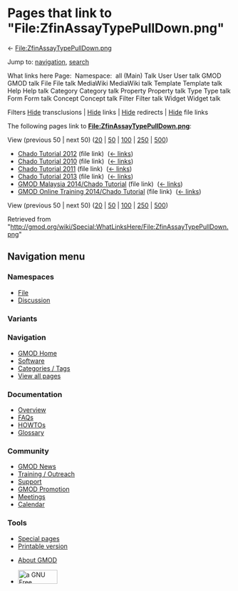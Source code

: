<div id="mw-page-base" class="noprint">

</div>

<div id="mw-head-base" class="noprint">

</div>

<div id="content" class="mw-body" role="main">

<span id="top"></span>

<div id="mw-js-message" style="display:none;">

</div>



# <span dir="auto">Pages that link to "File:ZfinAssayTypePullDown.png"</span>

<div id="bodyContent">

<div id="contentSub">

←
[File:ZfinAssayTypePullDown.png](/wiki/File:ZfinAssayTypePullDown.png "File:ZfinAssayTypePullDown.png")

</div>

<div id="jump-to-nav" class="mw-jump">

Jump to: [navigation](#mw-navigation), [search](#p-search)

</div>

<div id="mw-content-text">

What links here Page:  Namespace:  all (Main) Talk User User talk GMOD
GMOD talk File File talk MediaWiki MediaWiki talk Template Template talk
Help Help talk Category Category talk Property Property talk Type Type
talk Form Form talk Concept Concept talk Filter Filter talk Widget
Widget talk

Filters
[Hide](/mediawiki/index.php?title=Special:WhatLinksHere/File:ZfinAssayTypePullDown.png&hidetrans=1 "Special:WhatLinksHere/File:ZfinAssayTypePullDown.png")
transclusions \|
[Hide](/mediawiki/index.php?title=Special:WhatLinksHere/File:ZfinAssayTypePullDown.png&hidelinks=1 "Special:WhatLinksHere/File:ZfinAssayTypePullDown.png")
links \|
[Hide](/mediawiki/index.php?title=Special:WhatLinksHere/File:ZfinAssayTypePullDown.png&hideredirs=1 "Special:WhatLinksHere/File:ZfinAssayTypePullDown.png")
redirects \|
[Hide](/mediawiki/index.php?title=Special:WhatLinksHere/File:ZfinAssayTypePullDown.png&hideimages=1 "Special:WhatLinksHere/File:ZfinAssayTypePullDown.png")
file links

The following pages link to
**[File:ZfinAssayTypePullDown.png](/wiki/File:ZfinAssayTypePullDown.png "File:ZfinAssayTypePullDown.png")**:

View (previous 50 \| next 50)
([20](/mediawiki/index.php?title=Special:WhatLinksHere/File:ZfinAssayTypePullDown.png&limit=20 "Special:WhatLinksHere/File:ZfinAssayTypePullDown.png")
\|
[50](/mediawiki/index.php?title=Special:WhatLinksHere/File:ZfinAssayTypePullDown.png&limit=50 "Special:WhatLinksHere/File:ZfinAssayTypePullDown.png")
\|
[100](/mediawiki/index.php?title=Special:WhatLinksHere/File:ZfinAssayTypePullDown.png&limit=100 "Special:WhatLinksHere/File:ZfinAssayTypePullDown.png")
\|
[250](/mediawiki/index.php?title=Special:WhatLinksHere/File:ZfinAssayTypePullDown.png&limit=250 "Special:WhatLinksHere/File:ZfinAssayTypePullDown.png")
\|
[500](/mediawiki/index.php?title=Special:WhatLinksHere/File:ZfinAssayTypePullDown.png&limit=500 "Special:WhatLinksHere/File:ZfinAssayTypePullDown.png"))

- [Chado Tutorial 2012](/wiki/Chado_Tutorial_2012 "Chado Tutorial 2012")
  (file link) ‎ <span class="mw-whatlinkshere-tools">([←
  links](/mediawiki/index.php?title=Special:WhatLinksHere&target=Chado+Tutorial+2012 "Special:WhatLinksHere"))</span>
- [Chado Tutorial 2010](/wiki/Chado_Tutorial_2010 "Chado Tutorial 2010")
  (file link) ‎ <span class="mw-whatlinkshere-tools">([←
  links](/mediawiki/index.php?title=Special:WhatLinksHere&target=Chado+Tutorial+2010 "Special:WhatLinksHere"))</span>
- [Chado Tutorial 2011](/wiki/Chado_Tutorial_2011 "Chado Tutorial 2011")
  (file link) ‎ <span class="mw-whatlinkshere-tools">([←
  links](/mediawiki/index.php?title=Special:WhatLinksHere&target=Chado+Tutorial+2011 "Special:WhatLinksHere"))</span>
- [Chado Tutorial 2013](/wiki/Chado_Tutorial_2013 "Chado Tutorial 2013")
  (file link) ‎ <span class="mw-whatlinkshere-tools">([←
  links](/mediawiki/index.php?title=Special:WhatLinksHere&target=Chado+Tutorial+2013 "Special:WhatLinksHere"))</span>
- [GMOD Malaysia 2014/Chado
  Tutorial](/wiki/GMOD_Malaysia_2014/Chado_Tutorial "GMOD Malaysia 2014/Chado Tutorial")
  (file link) ‎ <span class="mw-whatlinkshere-tools">([←
  links](/mediawiki/index.php?title=Special:WhatLinksHere&target=GMOD+Malaysia+2014%2FChado+Tutorial "Special:WhatLinksHere"))</span>
- [GMOD Online Training 2014/Chado
  Tutorial](/wiki/GMOD_Online_Training_2014/Chado_Tutorial "GMOD Online Training 2014/Chado Tutorial")
  (file link) ‎ <span class="mw-whatlinkshere-tools">([←
  links](/mediawiki/index.php?title=Special:WhatLinksHere&target=GMOD+Online+Training+2014%2FChado+Tutorial "Special:WhatLinksHere"))</span>

View (previous 50 \| next 50)
([20](/mediawiki/index.php?title=Special:WhatLinksHere/File:ZfinAssayTypePullDown.png&limit=20 "Special:WhatLinksHere/File:ZfinAssayTypePullDown.png")
\|
[50](/mediawiki/index.php?title=Special:WhatLinksHere/File:ZfinAssayTypePullDown.png&limit=50 "Special:WhatLinksHere/File:ZfinAssayTypePullDown.png")
\|
[100](/mediawiki/index.php?title=Special:WhatLinksHere/File:ZfinAssayTypePullDown.png&limit=100 "Special:WhatLinksHere/File:ZfinAssayTypePullDown.png")
\|
[250](/mediawiki/index.php?title=Special:WhatLinksHere/File:ZfinAssayTypePullDown.png&limit=250 "Special:WhatLinksHere/File:ZfinAssayTypePullDown.png")
\|
[500](/mediawiki/index.php?title=Special:WhatLinksHere/File:ZfinAssayTypePullDown.png&limit=500 "Special:WhatLinksHere/File:ZfinAssayTypePullDown.png"))

</div>

<div class="printfooter">

Retrieved from
"<http://gmod.org/wiki/Special:WhatLinksHere/File:ZfinAssayTypePullDown.png>"

</div>

<div id="catlinks" class="catlinks catlinks-allhidden">

</div>

<div class="visualClear">

</div>

</div>

</div>

<div id="mw-navigation">

## Navigation menu

<div id="mw-head">



<div id="left-navigation">

<div id="p-namespaces" class="vectorTabs" role="navigation"
aria-labelledby="p-namespaces-label">

### Namespaces

- <span id="ca-nstab-image"><a href="/wiki/File:ZfinAssayTypePullDown.png" accesskey="c"
  title="View the file page [c]">File</a></span>
- <span id="ca-talk"><a
  href="/mediawiki/index.php?title=File_talk:ZfinAssayTypePullDown.png&amp;action=edit&amp;redlink=1"
  accesskey="t"
  title="Discussion about the content page [t]">Discussion</a></span>

</div>

<div id="p-variants" class="vectorMenu emptyPortlet" role="navigation"
aria-labelledby="p-variants-label">

### 

### Variants[](#)

<div class="menu">

</div>

</div>

</div>

<div id="right-navigation">





</div>



</div>

</div>

</div>

<div id="mw-panel">

<div id="p-logo" role="banner">

<a href="/wiki/Main_Page"
style="background-image: url(http://gmod.org/images/GMOD-cogs.png);"
title="Visit the main page"></a>

</div>

<div id="p-Navigation" class="portal" role="navigation"
aria-labelledby="p-Navigation-label">

### Navigation

<div class="body">

- <span id="n-GMOD-Home">[GMOD Home](/wiki/Main_Page)</span>
- <span id="n-Software">[Software](/wiki/GMOD_Components)</span>
- <span id="n-Categories-.2F-Tags">[Categories /
  Tags](/wiki/Categories)</span>
- <span id="n-View-all-pages">[View all
  pages](/wiki/Special:AllPages)</span>

</div>

</div>

<div id="p-Documentation" class="portal" role="navigation"
aria-labelledby="p-Documentation-label">

### Documentation

<div class="body">

- <span id="n-Overview">[Overview](/wiki/Overview)</span>
- <span id="n-FAQs">[FAQs](/wiki/Category:FAQ)</span>
- <span id="n-HOWTOs">[HOWTOs](/wiki/Category:HOWTO)</span>
- <span id="n-Glossary">[Glossary](/wiki/Glossary)</span>

</div>

</div>

<div id="p-Community" class="portal" role="navigation"
aria-labelledby="p-Community-label">

### Community

<div class="body">

- <span id="n-GMOD-News">[GMOD News](/wiki/GMOD_News)</span>
- <span id="n-Training-.2F-Outreach">[Training /
  Outreach](/wiki/Training_and_Outreach)</span>
- <span id="n-Support">[Support](/wiki/Support)</span>
- <span id="n-GMOD-Promotion">[GMOD
  Promotion](/wiki/GMOD_Promotion)</span>
- <span id="n-Meetings">[Meetings](/wiki/Meetings)</span>
- <span id="n-Calendar">[Calendar](/wiki/Calendar)</span>

</div>

</div>

<div id="p-tb" class="portal" role="navigation"
aria-labelledby="p-tb-label">

### Tools

<div class="body">

- <span id="t-specialpages"><a href="/wiki/Special:SpecialPages" accesskey="q"
  title="A list of all special pages [q]">Special pages</a></span>
- <span id="t-print"><a
  href="/mediawiki/index.php?title=Special:WhatLinksHere/File:ZfinAssayTypePullDown.png&amp;printable=yes"
  rel="alternate" accesskey="p"
  title="Printable version of this page [p]">Printable version</a></span>

</div>

</div>

</div>

</div>

<div id="footer" role="contentinfo">

- <span id="footer-places-about">[About
  GMOD](/wiki/GMOD:About "GMOD:About")</span>

<!-- -->

- <span id="footer-copyrightico">[<img src="http://www.gnu.org/graphics/gfdl-logo-small.png" width="88"
  height="31" alt="a GNU Free Documentation License" />](http://www.gnu.org/licenses/fdl-1.3.html)</span>


<div style="clear:both">

</div>

</div>
